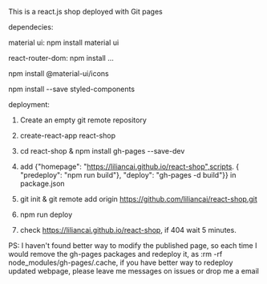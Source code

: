 

This is a react.js shop deployed with Git pages

dependecies:

material ui: npm install material ui

react-router-dom: npm install ...

npm install @material-ui/icons

npm install --save styled-components

deployment:

1. Create an empty git remote repository

2. create-react-app react-shop

3. cd react-shop &  npm install gh-pages --save-dev

4. add {"homepage": "https://liliancai.github.io/react-shop",scripts. { "predeploy": "npm run build"},
    "deploy": "gh-pages -d build"}} in package.json

5. git init & git remote add origin https://github.com/liliancai/react-shop.git

6. npm run deploy

7. check https://liliancai.github.io/react-shop, if 404 wait 5 minutes.

PS: I haven't found better way to modify the published page, so each time I would remove the gh-pages packages and redeploy it, as :rm -rf node_modules/gh-pages/.cache, if you have better way to redeploy updated webpage, please leave me messages on issues or drop me a email
